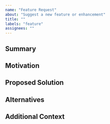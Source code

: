 ```yaml
---
name: "Feature Request"
about: "Suggest a new feature or enhancement"
title: ""
labels: "feature"
assignees: ""
---
```


## Summary

<!--
Please provide a short summary of the feature or enhancement you'd like to see.
-->

## Motivation

<!--
Explain why this feature would be useful. Are you facing any limitations or is it filling a gap?
Try to provide a clear use-case.
-->

## Proposed Solution

<!--
Describe your idea of how you’d like this feature to function.
It’s helpful to be as specific as possible.
Feel free to add mockups or pseudo-code.
-->

## Alternatives

<!--
If you’ve considered any alternative solutions or workarounds, please list them here.
-->

## Additional Context

<!--
Include any other details or visuals that may help clarify the request.
-->

